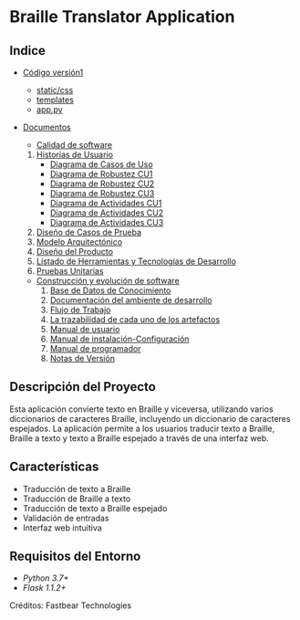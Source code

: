 # Braille Translator Application

## Indice

- [Código versión1](Codigo-version-1)
  - [static/css](Codigo-version-1/static/css)
  - [templates](Codigo-version-1/templates)
  - [app.py](Codigo-version-1/app.py)

- [Documentos](Documentos)

   - [Calidad de software](Documentos/Calidad-de-software)
    1. [Historias de Usuario](Documentos/Calidad-de-software/1-HistoriasDeUsuario.docx)
        - [Diagrama de Casos de Uso](Documentos/Calidad-de-software/CasosDeUso.png)
        - [Diagrama de Robustez CU1](Documentos/Calidad-de-software/DiagramaRobustezCU1.png)
        - [Diagrama de Robustez CU2](Documentos/Calidad-de-software/DiagramaRobustezCU2.png)
        - [Diagrama de Robustez CU3](Documentos/Calidad-de-software/DiagramaRobustezCU3.png)
        - [Diagrama de Actividades CU1](Documentos/Calidad-de-software/DiagramaDeActividadCU1.png)
        - [Diagrama de Actividades CU2](Documentos/Calidad-de-software/DiagramaDeActividadCU2.png)  
        - [Diagrama de Actividades CU3](Documentos/Calidad-de-software/DiagramaDeActividadCU3.png)
    2. [Diseño de Casos de Prueba](Documentos/Calidad-de-software/diseño-de-casos-de-prueba)
    3. [Modelo Arquitectónico](Documentos/Calidad-de-software/3-ModeloArquitectonico.docx)
    4. [Diseño del Producto](Documentos/Calidad-de-software/4-DiseñoDelProducto.docx)
    5. [Listado de Herramientas y Tecnologías de Desarrollo](Documentos/Calidad-de-software/5-ListadoDeHerramientas-TecnologiasDeDesarrollo.docx)
    6. [Pruebas Unitarias](Documentos/Calidad-de-software/6-PruebasUnitarias.docx)
      

  - [Construcción y evolución de software](Documentos/Construccion-y-evolucion-de-software)
    1. [Base de Datos de Conocimiento](Documentos/Construccion-y-evolucion-de-software/BaseDeDatosDeConocimiento.docx)
    2. [Documentación del ambiente de desarrollo](Documentos/Construccion-y-evolucion-de-software/DocumentacionDelAmbienteDeDesarrollo.docx)
    3. [Flujo de Trabajo](Documentos/Construccion-y-evolucion-de-software/FlujoDeTrabajo.docx)
    4. [La trazabilidad de cada uno de los artefactos](Documentos/Construccion-y-evolucion-de-software/LaTrazabilidadDeCadaUnoDeLosArtefactos.docx)
    5. [Manual de usuario](Documentos/Construccion-y-evolucion-de-software/ManualDeUsuario.docx)
    6. [Manual de instalación-Configuración](Documentos/Construccion-y-evolucion-de-software/ManualDeInstalacionConfiguracion.docx)
    7. [Manual de programador](Documentos/Construccion-y-evolucion-de-software/ManualDeProgramador.docx)
    8. [Notas de Versión](Documentos/Construccion-y-evolucion-de-software/NotasDeVersion.docx)


## Descripción del Proyecto

Esta aplicación convierte texto en Braille y viceversa, utilizando varios diccionarios de caracteres Braille, incluyendo un diccionario de caracteres espejados. La aplicación permite a los usuarios traducir texto a Braille, Braille a texto y texto a Braille espejado a través de una interfaz web.

## Características

- Traducción de texto a Braille
- Traducción de Braille a texto
- Traducción de texto a Braille espejado
- Validación de entradas
- Interfaz web intuitiva

## Requisitos del Entorno

- *Python 3.7+*
- *Flask 1.1.2+*

Créditos: Fastbear Technologies
